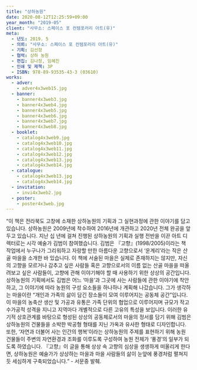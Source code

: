 ```yaml
---
title: "상하농원"
date: 2020-08-12T12:25:59+09:00
year_month: "2019-05"
client: "사무소: 스페이스 포 컨템포러리 아트(유)"
meta:
  - 년도: 2019. 5 
  - 의뢰: "사무소: 스페이스 포 컨템포러리 아트(유)"
  - 기획: 김선정
  - 협력: 상하 농원
  - 편집: 김나정, 임혜진
  - 인쇄 및 제책: 3P
  - ISBN: 978-89-93535-43-3 (03610)
works:
  - adver:
    - adver4x3web15.jpg
  - banner:
    - banner4x3web3.jpg
    - banner4x3web4.jpg
    - banner4x3web5.jpg
    - banner4x3web6.jpg
    - banner4x3web7.jpg
    - banner4x3web8.jpg
  - booklet:
    - catalog4x3web9.jpg
    - catalog4x3web10.jpg
    - catalog4x3web11.jpg
    - catalog4x3web12.jpg
    - catalog4x3web13.jpg
    - catalog4x3web14.jpg
  - catalogue:
    - catalog4x3web13.jpg
    - catalog4x3web14.jpg
  - invitation:
    - invi4x3web2.jpg
  - poster:
    - poster4x3web.jpg
---
```


“이 책은 전라북도 고창에 소재한 상하농원의 기획과 그 실현과정에 관한 이야기를 담고 있습니다. 상하농원은 2009년에 착수하여 2016년에 개관하고 2020년 전체 완공을 앞두고 있습니다. 지난 십 년에 걸쳐 진행된 상하농원의 기획과 실행 전반을 이끈 아트 디렉터로는 시각 예술가 김범이 참여했습니다. 김범은 『고향』(1998/2005)이라는 책 작업에서 누구나가 그리워하고 자랑할 만한 아름다운 고향으로서 ‘운계리’라는 작은 산골 마을을 소개한 바 있습니다. 이 책에 서술된 마을은 실제로 존재하지는 않지만, 자신의 고향을 모르거나 감추고 싶은 사람들 혹은 고향으로서의 이름 없는 산골 마을을 떠올려보고 싶은 사람들이, 고향에 관해 이야기해야 할 때 사용하기 위한 상상의 공간입니다. 상하농원의 기획에서도 김범은 어느 ‘마을’과 그곳에 사는 사람들에 관한 이야기에 착안하고, 그 이야기에 따라 농원의 구성 요소들을 하나하나 계획해 나갔습니다. 그가 생각하는 마을이란 “개인과 가족의 삶이 담긴 장소들이 모여 이루어지는 공동체 공간”입니다. 이 마을의 농축산 생산 및 가공과 유통은 가족 단위의 협업으로 이루어지며 규모가 작고 수가공적 성격을 지니고 지역마다 개별적으로 다른 고유의 특성을 보입니다. 이러한 유기적 상호관계를 바탕으로 형성된 상상의 공동체로서의 마을의 정서를 담기 위해 김범은 상하농원의 건물들을 소박한 박공형 형태를 지닌 가옥과 유사한 형태로 디자인합니다. 또한, ‘자연과 더불어 사는 인간의 행복’이라는 상하농원의 주제를 표현하기 위해 농원 건물들이 주변의 자연환경과 조화를 이루도록 구성하여 농원 전체가 ‘풍경’의 일부가 되도록 하였습니다. 『고향』이 글을 통해 상상 속 고향의 심상을 생생하게 떠올리게 한다면, 상하농원은 예술가가 상상하는 마을과 마을 사람들의 삶이 눈앞에 풍경처럼 펼쳐지듯 세심하게 구축되었습니다.” - 서문중 발췌.